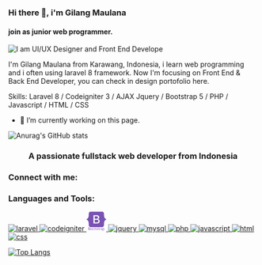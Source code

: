 ### Hi there 👋, i'm Gilang Maulana 
#### join as junior web programmer.
![I am UI/UX Designer and Front End Develope](https://thumbs.dreamstime.com/z/web-development-isometric-concept-d-developer-people-work-vector-illustration-cartoon-tiny-create-code-programming-language-202176891.jpg)

I'm Gilang Maulana from Karawang, Indonesia, i learn web programming and i often using laravel 8 framework.
Now I'm focusing on Front End & Back End Developer, you can check in design portofolio here.

Skills: Laravel 8 / Codeigniter 3 / AJAX Jquery / Bootstrap 5 / PHP / Javascript / HTML / CSS

- 🔭 I’m currently working on this page. 

![Anurag's GitHub stats](https://github-readme-stats.vercel.app/api?username=gilangmaulana1405&theme=dark&show_icons=true)

<h3 align="center">A passionate fullstack web developer from Indonesia</h3>

<h3 align="left">Connect with me:</h3>
<p align="left">
</p>

<h3 align="left">Languages and Tools:</h3>
<p align="left">  
  <a href="https://www.laravel.com/" target="_blank" rel="noreferrer"> <img src="https://www.vectorlogo.zone/logos/laravel/laravel-icon.svg" alt="laravel" width="40" height="40"/> </a> 
  <a href="www.codeigniter.com" target="_blank" rel="noreferrer"> <img src="https://raw.githubusercontent.com/detain/svg-logos/780f25886640cef088af994181646db2f6b1a3f8/svg/codeigniter.svg" alt="codeigniter" width="40" height="40"/> </a> 
  <a href="https://getbootstrap.com" target="_blank" rel="noreferrer"> <img src="https://raw.githubusercontent.com/devicons/devicon/master/icons/bootstrap/bootstrap-plain-wordmark.svg" alt="bootstrap" width="40" height="40"/> </a> 
  <a href="https://jquery.com" target="_blank" rel="noreferrer"> <img src="https://www.vectorlogo.zone/logos/jquery/jquery-vertical.svg" alt="jquery" width="40" height="40"/> </a> 
  <a href="https://www.mysql.com" target="_blank" rel="noreferrer"> <img src="https://www.vectorlogo.zone/logos/mysql/mysql-official.svg" alt="mysql" width="40" height="40"/> </a> 
  <a href="https://www.php.net" target="_blank" rel="noreferrer"> <img src="https://www.vectorlogo.zone/logos/php/php-icon.svg" alt="php" width="40" height="40"/> </a> 
  <a href="https://www.javascript.com" target="_blank" rel="noreferrer"> <img src="https://raw.githubusercontent.com/detain/svg-logos/780f25886640cef088af994181646db2f6b1a3f8/svg/javascript-1.svg" alt="javascript" width="40" height="40"/> </a> 
  <a href="#" target="_blank" rel="noreferrer"> <img src="https://www.vectorlogo.zone/logos/w3_html5/w3_html5-icon.svg" alt="html" width="40" height="40"/> </a> 
  <a href="#" target="_blank" rel="noreferrer"> <img src="https://www.vectorlogo.zone/logos/w3_css/w3_css-icon.svg" alt="css" width="40" height="40"/> </a> 
  
[![Top Langs](https://github-readme-stats.vercel.app/api/top-langs/?username=Gidion1&layout=compact)](https://github.com/anuraghazra/github-readme-stats)
